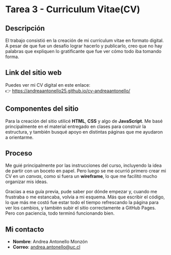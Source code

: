 # Tarea 3 - Curriculum Vitae(CV)

## Descripción

El trabajo consistió en la creación de mi currículum vitae en formato digital. A pesar de que fue un desafío lograr hacerlo y publicarlo, creo que no hay palabras que expliquen lo gratificante que fue ver cómo todo iba tomando forma.

## Link del sitio web

Puedes ver mi CV digital en este enlace:  
👉 https://andreaantonello25.github.io/cv-andreaantonello/

## Componentes del sitio

Para la creación del sitio utilicé **HTML**, **CSS** y algo de **JavaScript**. Me basé principalmente en el material entregado en clases para construir la estructura, y también busqué apoyo en distintas páginas que me ayudaron a orientarme.

## Proceso

Me guié principalmente por las instrucciones del curso, incluyendo la idea de partir con un boceto en papel. Pero luego se me ocurrió primero crear mi CV en un *canvas*, como si fuera un **wireframe**, lo que me facilitó mucho organizar mis ideas.

Gracias a esa guía previa, pude saber por dónde empezar y, cuando me frustraba o me estancaba, volvía a mi esquema. Más que escribir el código, lo que más me costó fue estar todo el tiempo refrescando la página para ver los cambios, y también subir el sitio correctamente a GitHub Pages. Pero con paciencia, todo terminó funcionando bien.

## Mi contacto

- **Nombre**: Andrea Antonello Monzón  
- **Correo**: andrea.antonello@uc.cl

